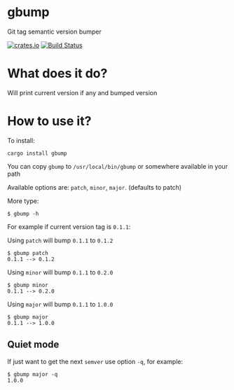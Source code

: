 # gbump
Git tag semantic version bumper

[![crates.io](https://img.shields.io/crates/v/gbump.svg)](https://crates.io/crates/gbump)
[![Build Status](https://travis-ci.org/nbari/gbump.svg?branch=master)](https://travis-ci.org/nbari/gbump)

What does it do?
================

Will print current version if any and bumped version

How to use it?
==============

To install:

    cargo install gbump

You can copy `gbump` to `/usr/local/bin/gbump` or somewhere available in your path

Available options are: `patch`, `minor`, `major`. (defaults to patch)

More type:

    $ gbump -h

For example if current version tag is `0.1.1`:

Using `patch` will bump `0.1.1` to `0.1.2`

    $ gbump patch
    0.1.1 --> 0.1.2

Using `minor` will bump `0.1.1` to `0.2.0`

    $ gbump minor
    0.1.1 --> 0.2.0

Using `major` will bump `0.1.1` to `1.0.0`

    $ gbump major
    0.1.1 --> 1.0.0

## Quiet mode

If just want to get the next `semver` use option `-q`, for example:

    $ gbump major -q
    1.0.0
